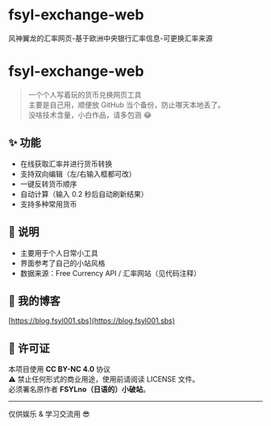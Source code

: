 # fsyl-exchange-web
风神翼龙的汇率网页-基于欧洲中央银行汇率信息-可更换汇率来源
# fsyl-exchange-web

> 一个个人写着玩的货币兑换网页工具  
> 主要是自己用，顺便放 GitHub 当个备份，防止哪天本地丢了。  
> 没啥技术含量，小白作品，请多包涵 😂

## ✨ 功能
- 在线获取汇率并进行货币转换
- 支持双向编辑（左/右输入框都可改）
- 一键反转货币顺序
- 自动计算（输入 0.2 秒后自动刷新结果）
- 支持多种常用货币

## 📝 说明
- 主要用于个人日常小工具
- 界面参考了自己的小站风格
- 数据来源：Free Currency API / 汇率网站（见代码注释）

## 🔗 我的博客
[https://blog.fsyl001.sbs](https://blog.fsyl001.sbs)

## 📜 许可证
本项目使用 **CC BY-NC 4.0** 协议  
⚠️ 禁止任何形式的商业用途，使用前请阅读 LICENSE 文件。  
必须署名原作者 **FSYLno（日语的）小破站**。

---

仅供娱乐 & 学习交流用 😎
